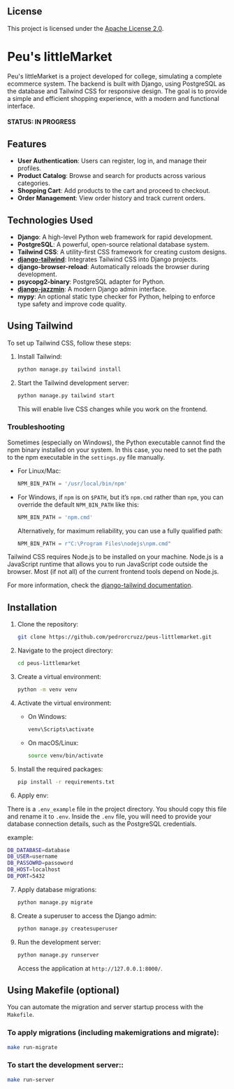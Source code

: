 ## License

This project is licensed under the [Apache License 2.0](./LICENSE).

# Peu's littleMarket
Peu's littleMarket is a project developed for college, simulating a complete ecommerce system. The backend is built with Django, using PostgreSQL as the database and Tailwind CSS for responsive design. The goal is to provide a simple and efficient shopping experience, with a modern and functional interface.

#### STATUS: IN PROGRESS

## Features

- **User Authentication**: Users can register, log in, and manage their profiles.
- **Product Catalog**: Browse and search for products across various categories.
- **Shopping Cart**: Add products to the cart and proceed to checkout.
- **Order Management**: View order history and track current orders.

## Technologies Used

- **Django**: A high-level Python web framework for rapid development.
- **PostgreSQL**: A powerful, open-source relational database system.
- **Tailwind CSS**: A utility-first CSS framework for creating custom designs.
- **[django-tailwind](https://github.com/timonweb/django-tailwind/tree/master)**: Integrates Tailwind CSS into Django projects.
- **django-browser-reload**: Automatically reloads the browser during development.
- **psycopg2-binary**: PostgreSQL adapter for Python.
- **[django-jazzmin](https://django-jazzmin.readthedocs.io/)**: A modern Django admin interface.
- **mypy**: An optional static type checker for Python, helping to enforce type safety and improve code quality.


## Using Tailwind

To set up Tailwind CSS, follow these steps:

1. Install Tailwind:

   ```bash
   python manage.py tailwind install
   ```

2. Start the Tailwind development server:

   ```bash
   python manage.py tailwind start
   ```

   This will enable live CSS changes while you work on the frontend.

### Troubleshooting

Sometimes (especially on Windows), the Python executable cannot find the npm binary installed on your system. In this case, you need to set the path to the npm executable in the `settings.py` file manually.

- For Linux/Mac:

   ```python
   NPM_BIN_PATH = '/usr/local/bin/npm'
   ```

- For Windows, if `npm` is on `$PATH`, but it’s `npm.cmd` rather than `npm`, you can override the default `NPM_BIN_PATH` like this:

   ```python
   NPM_BIN_PATH = 'npm.cmd'
   ```

   Alternatively, for maximum reliability, you can use a fully qualified path:

   ```python
   NPM_BIN_PATH = r"C:\Program Files\nodejs\npm.cmd"
   ```

Tailwind CSS requires Node.js to be installed on your machine. Node.js is a JavaScript runtime that allows you to run JavaScript code outside the browser. Most (if not all) of the current frontend tools depend on Node.js.

For more information, check the [django-tailwind documentation](https://arc.net/l/quote/lftzfxgn).

## Installation

1. Clone the repository:

   ```bash
   git clone https://github.com/pedrorcruzz/peus-littlemarket.git
   ```

2. Navigate to the project directory:

   ```bash
   cd peus-littlemarket
   ```

3. Create a virtual environment:

   ```bash
   python -m venv venv
   ```

4. Activate the virtual environment:

   - On Windows:

     ```bash
     venv\Scripts\activate
     ```

   - On macOS/Linux:

     ```bash
     source venv/bin/activate
     ```

5. Install the required packages:

   ```bash
   pip install -r requirements.txt
   ```


6. Apply env:

There is a `.env_example` file in the project directory. You should copy this file and rename it to `.env`. Inside the `.env` file, you will need to provide your database connection details, such as the PostgreSQL credentials.

example:

```bash
DB_DATABASE=database
DB_USER=username
DB_PASSOWRD=passoword
DB_HOST=localhost
DB_PORT=5432


```

7. Apply database migrations:

   ```bash
   python manage.py migrate
   ```

8. Create a superuser to access the Django admin:

   ```bash
   python manage.py createsuperuser
   ```

9. Run the development server:

   ```bash
   python manage.py runserver
   ```

   Access the application at `http://127.0.0.1:8000/`.


## Using Makefile (optional)

You can automate the migration and server startup process with the `Makefile`.

### To apply migrations (including makemigrations and migrate):

```bash
make run-migrate

```

### To start the development server::

```bash
make run-server

```
